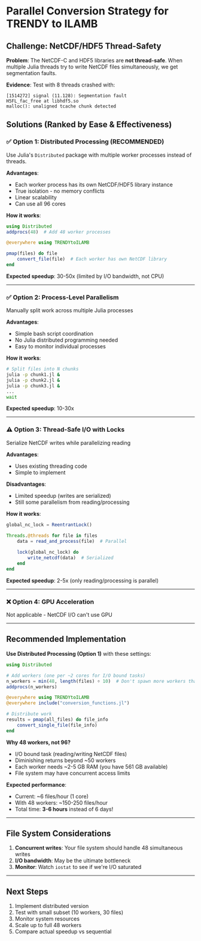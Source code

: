 # Parallel Conversion Strategy for TRENDY to ILAMB

## Challenge: NetCDF/HDF5 Thread-Safety

**Problem**: The NetCDF-C and HDF5 libraries are **not thread-safe**. When multiple Julia threads try to write NetCDF files simultaneously, we get segmentation faults.

**Evidence**: Test with 8 threads crashed with:
```
[1514272] signal (11.128): Segmentation fault
H5FL_fac_free at libhdf5.so
malloc(): unaligned tcache chunk detected
```

## Solutions (Ranked by Ease & Effectiveness)

### ✅ **Option 1: Distributed Processing (RECOMMENDED)**
Use Julia's `Distributed` package with multiple worker processes instead of threads.

**Advantages**:
- Each worker process has its own NetCDF/HDF5 library instance
- True isolation - no memory conflicts
- Linear scalability
- Can use all 96 cores

**How it works**:
```julia
using Distributed
addprocs(48)  # Add 48 worker processes

@everywhere using TRENDYtoILAMB

pmap(files) do file
    convert_file(file)  # Each worker has own NetCDF library
end
```

**Expected speedup**: 30-50x (limited by I/O bandwidth, not CPU)

---

### ✅ **Option 2: Process-Level Parallelism**
Manually split work across multiple Julia processes

**Advantages**:
- Simple bash script coordination
- No Julia distributed programming needed
- Easy to monitor individual processes

**How it works**:
```bash
# Split files into N chunks
julia -p chunk1.jl &
julia -p chunk2.jl &
julia -p chunk3.jl &
...
wait
```

**Expected speedup**: 10-30x

---

### ⚠️ **Option 3: Thread-Safe I/O with Locks**
Serialize NetCDF writes while parallelizing reading

**Advantages**:
- Uses existing threading code
- Simple to implement

**Disadvantages**:
- Limited speedup (writes are serialized)
- Still some parallelism from reading/processing

**How it works**:
```julia
global_nc_lock = ReentrantLock()

Threads.@threads for file in files
    data = read_and_process(file)  # Parallel
    
    lock(global_nc_lock) do
        write_netcdf(data)  # Serialized
    end
end
```

**Expected speedup**: 2-5x (only reading/processing is parallel)

---

### ❌ **Option 4: GPU Acceleration**
Not applicable - NetCDF I/O can't use GPU

---

## Recommended Implementation

**Use Distributed Processing (Option 1)** with these settings:

```julia
using Distributed

# Add workers (one per ~2 cores for I/O bound tasks)
n_workers = min(48, length(files) ÷ 10)  # Don't spawn more workers than needed
addprocs(n_workers)

@everywhere using TRENDYtoILAMB
@everywhere include("conversion_functions.jl")

# Distribute work
results = pmap(all_files) do file_info
    convert_single_file(file_info)
end
```

**Why 48 workers, not 96?**
- I/O bound task (reading/writing NetCDF files)
- Diminishing returns beyond ~50 workers
- Each worker needs ~2-5 GB RAM (you have 561 GB available)
- File system may have concurrent access limits

**Expected performance**:
- Current: ~6 files/hour (1 core)
- With 48 workers: ~150-250 files/hour
- Total time: **3-6 hours** instead of 6 days!

---

## File System Considerations

1. **Concurrent writes**: Your file system should handle 48 simultaneous writes
2. **I/O bandwidth**: May be the ultimate bottleneck
3. **Monitor**: Watch `iostat` to see if we're I/O saturated

---

## Next Steps

1. Implement distributed version
2. Test with small subset (10 workers, 30 files)
3. Monitor system resources
4. Scale up to full 48 workers
5. Compare actual speedup vs sequential

